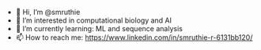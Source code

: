 - 👋 Hi, I’m @smruthie
- 👀 I’m interested in computational biology and AI
- 🌱 I’m currently learning: ML and sequence analysis
- 📫 How to reach me: https://www.linkedin.com/in/smruthie-r-6131bb120/

<!---
smruthie/smruthie is a ✨ special ✨ repository because its `README.md` (this file) appears on your GitHub profile.
You can click the Preview link to take a look at your changes.
--->
